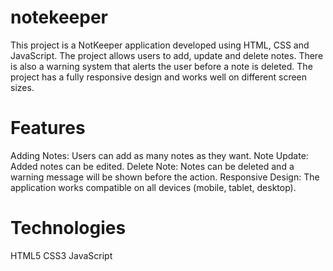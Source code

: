 # notekeeper
This project is a NotKeeper application developed using HTML, CSS and JavaScript. The project allows users to add, update and delete notes. There is also a warning system that alerts the user before a note is deleted. The project has a fully responsive design and works well on different screen sizes.

# Features
Adding Notes: Users can add as many notes as they want.
Note Update: Added notes can be edited.
Delete Note: Notes can be deleted and a warning message will be shown before the action.
Responsive Design: The application works compatible on all devices (mobile, tablet, desktop).

# Technologies
HTML5
CSS3
JavaScript

